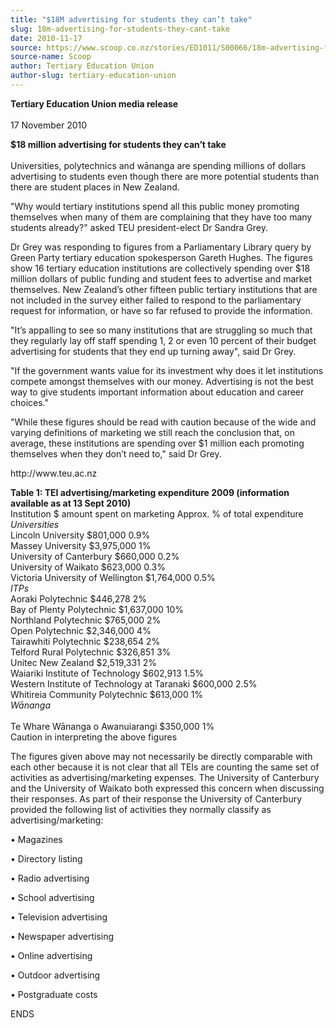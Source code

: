 ```yaml
---
title: "$18M advertising for students they can’t take"
slug: 18m-advertising-for-students-they-cant-take
date: 2010-11-17
source: https://www.scoop.co.nz/stories/ED1011/S00066/18m-advertising-for-students-they-cant-take.htm
source-name: Scoop
author: Tertiary Education Union
author-slug: tertiary-education-union
---
```


<p><strong>Tertiary Education Union media
release</strong><br><strong></strong><br>17 November
2010</p>

<p><strong>$18 million advertising for students they
can’t take</strong><br><strong></strong><br>Universities,
polytechnics and wānanga are spending millions of dollars
advertising to students even though there are more potential
students than there are student places in New
Zealand.</p>

<p>"Why would tertiary institutions spend all this
public money promoting themselves when many of them are
complaining that they have too many students already?" asked
TEU president-elect Dr Sandra Grey.</p>

<p>Dr Grey was responding
to figures from a Parliamentary Library query by Green Party
tertiary education spokesperson Gareth Hughes. The figures
show 16 tertiary education institutions are collectively
spending over $18 million dollars of public funding and
student fees to advertise and market themselves. New
Zealand’s other fifteen public tertiary institutions that
are not included in the survey either failed to respond to
the parliamentary request for information, or have so far
refused to provide the information.</p>

<p>"It’s appalling to
see so many institutions that are struggling so much that
they regularly lay off staff spending 1, 2 or even 10
percent of their budget advertising for students that they
end up turning away", said Dr Grey.</p>

<p>"If the government
wants value for its investment why does it let institutions
compete amongst themselves with our money. Advertising is
not the best way to give students important information
about education and career choices."<p>

<p>"While these figures
should be read with caution because of the wide and varying
definitions of marketing we still reach the conclusion that,
on average, these institutions are spending over $1 million
each promoting themselves when they don’t need to,"  said
Dr Grey.</p>

<p>http://www.teu.ac.nz</p>

<p><strong>Table 1:
TEI advertising/marketing expenditure 2009 (information
available as at 13 Sept 2010)</strong><br>Institution	$
amount spent on marketing	Approx. % of total
expenditure<br><i>Universities</i><br>Lincoln
University	$801,000	0.9%<br>Massey
University	$3,975,000	1%<br>University of
Canterbury	$660,000	0.2%<br>University of
Waikato	$623,000	0.3%<br>Victoria University of
Wellington	$1,764,000	0.5%<br><i>ITPs </i><br>Aoraki
Polytechnic	$446,278	2%<br>Bay of Plenty
Polytechnic	$1,637,000	10%<br>Northland
Polytechnic	$765,000	2%<br>Open
Polytechnic	$2,346,000	4%<br>Tairawhiti
Polytechnic	$238,654	2%<br>Telford Rural
Polytechnic	$326,851	3%<br>Unitec New
Zealand	$2,519,331	2%<br>Waiariki Institute of
Technology	$602,913	1.5%<br>Western Institute of Technology
at Taranaki	$600,000	2.5%<br>Whitireia Community
Polytechnic	$613,000	1%<br><i>Wānanga</i><i><br> </i><br>Te
Whare Wānanga o Awanuiarangi	$350,000	1%<br>Caution in
interpreting the above figures</p>

<p>The figures given above may
not necessarily be directly comparable with each other
because it is not clear that all TEIs are counting the same
set of activities as advertising/marketing expenses. The
University of Canterbury and the University of Waikato both
expressed this concern when discussing their responses. As
part of their response the University of Canterbury provided
the following list of activities they normally classify as
advertising/marketing:</p>

<p>•	Magazines</p>

<p>•	Directory
listing</p>

<p>•	Radio advertising</p>

<p>•	School
advertising</p>

<p>•	Television advertising</p>

<p>•	Newspaper
advertising</p>

<p>•	Online advertising</p>

<p>•	Outdoor
advertising</p>

<p>•	Postgraduate
costs</p>

<p>ENDS<br><p>

